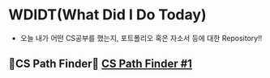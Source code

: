# WDIDT(What Did I Do Today)
- 오늘 내가 어떤 CS공부를 했는지, 포트폴리오 혹은 자소서 등에 대한 Repository!!
## 🚦CS Path Finder🚏 [CS Path Finder #1](https://github.com/blooper20/WDIDT-What-did-I-do-today-/issues/1)
